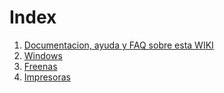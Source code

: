 <!-- TITLE: Index -->
<!-- SUBTITLE: Tabla de contenido -->

# Index
1. <a href="http://localhost/wiki"> Documentacion, ayuda y FAQ sobre esta WIKI </a>
2. <a href="http://localhost/Windows"> Windows </a>
2. <a href="http://localhost/Freenas"> Freenas </a>
3. <a href="http://localhost/Impresoras"> Impresoras </a>